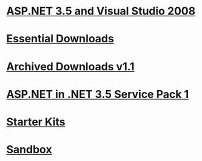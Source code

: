 # [ASP.NET 3.5 and Visual Studio 2008](vs2008.md)
# [Essential Downloads](essential.md)
# [Archived Downloads v1.1](archived-v11/toc.md)
# [ASP.NET in .NET 3.5 Service Pack 1  ](35-sp1/toc.md)
# [Starter Kits](starter-kits/toc.md)
# [Sandbox](sandbox/toc.md)
